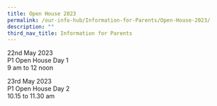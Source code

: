 ```yaml
---
title: Open House 2023
permalink: /our-info-hub/Information-for-Parents/Open-House-2023/
description: ""
third_nav_title: Information for Parents
---
```

22nd May 2023 <br>
P1 Open House Day 1 <br>
9 am to 12 noon

23rd May 2023 <br>
P1 Open House Day 2 <br>
10.15 to 11.30 am
